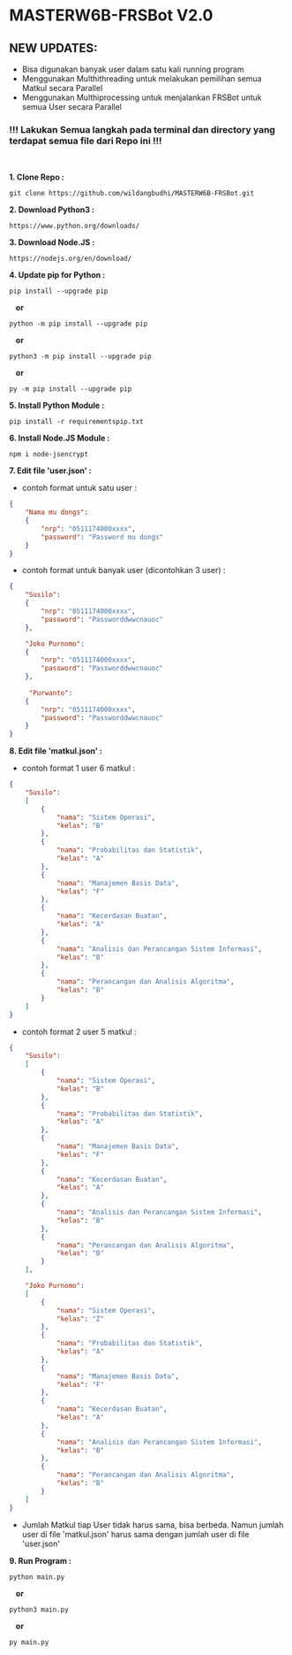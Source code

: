 # MASTERW6B-FRSBot V2.0
## NEW UPDATES: 
- Bisa digunakan banyak user dalam satu kali running program
- Menggunakan Multhithreading untuk melakukan pemilihan semua Matkul secara Parallel
- Menggunakan Multhiprocessing untuk menjalankan FRSBot untuk semua User secara Parallel
### !!! Lakukan Semua langkah pada terminal dan directory yang terdapat semua file dari Repo ini !!!

<br />

**1. Clone Repo :**
```
git clone https://github.com/wildangbudhi/MASTERW6B-FRSBot.git
```

**2. Download Python3 :**
```
https://www.python.org/downloads/
```

**3. Download Node.JS :**
```
https://nodejs.org/en/download/
```

**4. Update pip for Python :**
```
pip install --upgrade pip
```
&nbsp;&nbsp; **or**
```
python -m pip install --upgrade pip
```
&nbsp;&nbsp; **or**
```
python3 -m pip install --upgrade pip
```
&nbsp;&nbsp; **or**
```
py -m pip install --upgrade pip
```

**5. Install Python Module :**
```
pip install -r requirementspip.txt
```

**6. Install Node.JS Module :**
```
npm i node-jsencrypt
```
**7. Edit file 'user.json' :**
- contoh format untuk satu user :
```json
{
    "Nama mu dongs":
    {
        "nrp": "0511174000xxxx",
        "password": "Password mu dongs"
    }
}
```
- contoh format untuk banyak user (dicontohkan 3 user) :
```json
{
    "Susilo":
    {
        "nrp": "0511174000xxxx",
        "password": "Passworddwwcnauoc"
    },

    "Joko Purnomo":
    {
        "nrp": "0511174000xxxx",
        "password": "Passworddwwcnauoc"
    },
    
     "Purwanto":
    {
        "nrp": "0511174000xxxx",
        "password": "Passworddwwcnauoc"
    }
}
```

**8. Edit file 'matkul.json' :**
- contoh format 1 user 6 matkul :
```json
{
    "Susilo":
    [
        {
            "nama": "Sistem Operasi",
            "kelas": "B"
        },
        {
            "nama": "Probabilitas dan Statistik",
            "kelas": "A"
        },
        {
            "nama": "Manajemen Basis Data",
            "kelas": "F"
        },
        {
            "nama": "Kecerdasan Buatan",
            "kelas": "A"
        },
        {
            "nama": "Analisis dan Perancangan Sistem Informasi",
            "kelas": "B"
        },
        {
            "nama": "Perancangan dan Analisis Algoritma",
            "kelas": "B"
        }
    ]
}
```
- contoh format 2 user 5 matkul :
```json
{
    "Susilo":
    [
        {
            "nama": "Sistem Operasi",
            "kelas": "B"
        },
        {
            "nama": "Probabilitas dan Statistik",
            "kelas": "A"
        },
        {
            "nama": "Manajemen Basis Data",
            "kelas": "F"
        },
        {
            "nama": "Kecerdasan Buatan",
            "kelas": "A"
        },
        {
            "nama": "Analisis dan Perancangan Sistem Informasi",
            "kelas": "B"
        },
        {
            "nama": "Perancangan dan Analisis Algoritma",
            "kelas": "B"
        }
    ],

    "Joko Purnomo":
    [
        {
            "nama": "Sistem Operasi",
            "kelas": "Z"
        },
        {
            "nama": "Probabilitas dan Statistik",
            "kelas": "A"
        },
        {
            "nama": "Manajemen Basis Data",
            "kelas": "F"
        },
        {
            "nama": "Kecerdasan Buatan",
            "kelas": "A"
        },
        {
            "nama": "Analisis dan Perancangan Sistem Informasi",
            "kelas": "B"
        },
        {
            "nama": "Perancangan dan Analisis Algoritma",
            "kelas": "B"
        }
    ]
}
```
- Jumlah Matkul tiap User tidak harus sama, bisa berbeda. Namun jumlah user di file 'matkul.json' harus sama dengan jumlah user di file 'user.json'

**9. Run Program :**
```
python main.py
```
&nbsp;&nbsp; **or**
```
python3 main.py
```
&nbsp;&nbsp; **or**
```
py main.py
```
